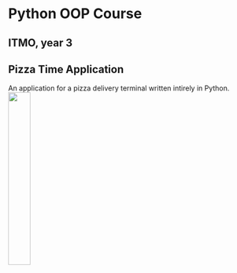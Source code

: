 # Python OOP Course
## ITMO, year 3 

## Pizza Time Application
An application for a pizza delivery terminal written intirely in Python.
<img src="https://i.imgur.com/cXnt0Ws.png" width="30%"></img>
